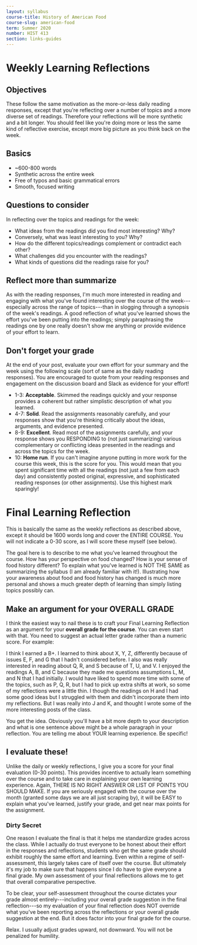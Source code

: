 ```yaml
---
layout: syllabus
course-title: History of American Food
course-slug: american-food
term: Summer 2020
number: HIST 413
section: links-guides
---
```


# Weekly Learning Reflections

## Objectives
These follow the same motivation as the more-or-less daily reading responses, except that you're reflecting over a number of topics and a more diverse set of readings. Therefore your reflections will be more synthetic and a bit longer. You should feel like you're doing more or less the same kind of reflective exercise, except more big picture as you think back on the week.

## Basics
- ~600-800 words
- Synthetic across the entire week
- Free of typos and basic grammatical errors
- Smooth, focused writing

## Questions to consider
In reflecting over the topics and readings for the week:
- What ideas from the readings did you find most interesting? Why?
- Conversely, what was least interesting to you? Why?
- How do the different topics/readings complement or contradict each other?
- What challenges did you encounter with the readings?
- What kinds of questions did the readings raise for you?

## Reflect more than summarize
As with the reading responses, I'm much more interested in reading and engaging with what you've found interesting over the course of the week---especially across the range of topics---than in slogging through a synopsis of the week's readings. A good reflection of what you've learned shows the effort you've been putting into the readings; simply paraphrasing the readings one by one really doesn't show me anything or provide evidence of your effort to learn.

## Don't forget your grade
At the end of your post, evaluate your own effort for your summary and the week using the following scale (sort of same as the daily reading responses). You are encouraged to quote from your reading responses and engagement on the discussion board and Slack as evidence for your effort!

- 1-3: **Acceptable**. Skimmed the readings quickly and your response provides a coherent but rather simplistic description of what you learned.
- 4-7: **Solid**. Read the assignments reasonably carefully, and your responses show that you're thinking critically about the ideas, arguments, and evidence presented.
- 8-9: **Excellent**. Read most of the assignments carefully, and your response shows you RESPONDING to (not just summarizing) various complementary or conflicting ideas presented in the readings and across the topics for the week.
- 10: **Home run**. If you can't imagine anyone putting in more work for the course this week, this is the score for you. This would mean that you spent significant time with all the readings (not just a few from each day) and consistently posted original, expressive, and sophisticated reading responses (or other assignments). Use this highest mark sparingly!



# Final Learning Reflection
This is basically the same as the weekly reflections as described above, except it should be 1600 words long and cover the ENTIRE COURSE. You will not indicate a 0-30 score, as I will score these myself (see below).

The goal here is to describe to me what you've learned throughout the course. How has your perspective on food changed? How is your sense of food history different? To explain what you've learned is NOT THE SAME as summarizing the syllabus (I am already familiar with it!). Illustrating how your awareness about food and food history has changed is much more personal and shows a much greater depth of learning than simply listing topics possibly can.

## Make an argument for your OVERALL GRADE
I think the easiest way to nail these is to craft your Final Learning Reflection as an argument for your **overall grade for the course**. You can even start with that. You need to suggest an actual letter grade rather than a numeric score.  For example:

I think I earned a B+. I learned to think about X, Y, Z, differently because of issues E, F, and G that I hadn't considered before. I also was really interested in reading about Q, R, and S because of T, U, and V. I enjoyed the readings A, B, and C because they made me questions assumptions L, M, and N that I had initially. I would have liked to spend more time with some of the topics, such as P, Q, R, but I had to pick up extra shifts at work, so some of my reflections were a little thin. I though the readings on H and I had some good ideas but I struggled with them and didn't incorporate them into my reflections. But I was really into J and K, and thought I wrote some of the more interesting posts of the class.

You get the idea. Obviously you'll have a bit more depth to your description and what is one sentence above might be a whole paragraph in your reflection. You are telling me about YOUR learning experience. Be specific!

## I evaluate these!
Unlike the daily or weekly reflections, I give you a score for your final evaluation (0-30 points). This provides incentive to actually learn something over the course and to take care in explaining your own learning experience. Again, THERE IS NO RIGHT ANSWER OR LIST OF POINTS YOU SHOULD MAKE. If you are seriously engaged with the course over the month (granted some days we are all just scraping by), it will be EASY to explain what you've learned, justify your grade, and get near max points for the assignment.

### Dirty Secret
One reason I evaluate the final is that it helps me standardize grades across the class. While I actually do trust everyone to be honest about their effort in the responses and reflections, students who get the same grade should exhibit roughly the same effort and learning. Even within a regime of self-assessment, this largely takes care of itself over the course. But ultimately it's my job to make sure that happens since I do have to give everyone a final grade. My own assessment of your final reflections allows me to get that overall comparative perspective.

To be clear, your self-assessment throughout the course dictates your grade almost entirely---including your overall grade suggestion in the final reflection---so my evaluation of your final reflection does NOT override what you've been reporting across the reflections or your overall grade suggestion at the end. But it does factor into your final grade for the course.

Relax. I usually adjust grades upward, not downward. You will not be penalized for humility.
